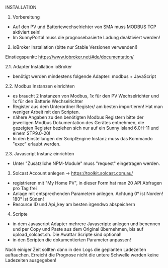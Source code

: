 INSTALLATION

1. Vorbereitung
- Auf den PV und Batteriewechselrichter von SMA muss MODBUS TCP aktiviert sein!
- Im SunnyPortal muss die prognosebasierte Ladung deaktiviert werden!

2. ioBroker Installation
(bitte nur Stable Versionen verwenden!)

Einstiegspunkt: https://www.iobroker.net/#de/documentation/

2.1. Adapter Installation ioBroker
- benötigt werden mindestens folgende Adapter: 
  modbus + JavaScript

2.2. Modbus Instanzen einrichten
- es braucht 2 Instanzen von Modbus, 1x für den PV Wechselrichter und 1x für den Batterie Wechselrichter
- Register aus dem Unterordner Register/ am besten importieren! Hat man weniger Arbeit mit den Scripten.
- nähere Angaben zu den benötigten Modbus Registern bitte der jeweiligen Modbus Dokumentation des Gerätes entnehmen,
  die gezeigten Register beziehen sich nur auf ein Sunny Island 6.0H-11 und einem STP9.0-20!
- In den Einstellungen der ScriptEngine Instanz muss das Kommando "exec" erlaubt werden.

2.3. Javascript Instanz einrichten
- Unter "Zusätzliche NPM-Module" muss "request" eingetragen werden.

3. Solcast Account anlegen
-> https://toolkit.solcast.com.au/
- registrieren mit "My Home PV", in dieser Form hat man 20 API Abfragen pro Tag frei
- Anlage mit entsprechenden Parametern anlegen. Achtung 0° ist Norden! 180° ist Süden!
- Resource ID und Api_key am besten irgendwo abspeichern

4. Scripte
- in dem Javascript Adapter mehrere Javascripte anlegen und benennen und per Copy und Paste aus dem Original übernehmen, 
  bis auf upload_solcast.sh. Die Awattar Scripte sind optional!
- in den Scripten die dokumentierten Parameter anpassen!

Nach einiger Zeit sollten dann in den Logs die geplanten Ladezeiten auftauchen. Erreicht die Prognose nicht die untere Schwelle 
werden keine Ladezeiten ausgegeben!
